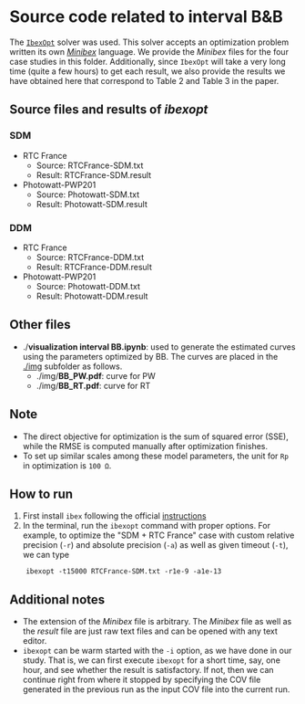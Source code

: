 # Source code related to interval B&B
The [`IbexOpt`](http://www.ibex-lib.org/doc/optim.html#optim) solver was used. This solver accepts an optimization problem written its own [*Minibex*](http://www.ibex-lib.org/doc/minibex.html) language. We provide the *Minibex* files for the four case studies in this folder. Additionally, since `IbexOpt` will take a very long time  (quite a few hours) to get each result, we also provide the results we have obtained here that correspond to Table 2 and Table 3 in the paper.

## Source files and results of *ibexopt*
### SDM
- RTC France
	+ Source: RTCFrance-SDM.txt
	+ Result: RTCFrance-SDM.result 
- Photowatt-PWP201
	+ Source: Photowatt-SDM.txt
	+ Result: Photowatt-SDM.result
### DDM
- RTC France
	+ Source: RTCFrance-DDM.txt
	+ Result: RTCFrance-DDM.result
- Photowatt-PWP201
	+ Source: Photowatt-DDM.txt
	+ Result: Photowatt-DDM.result

## Other files
- ./**visualization interval BB.ipynb**: used to generate the estimated curves using the parameters optimized by BB. The curves are placed in the [./img](./img) subfolder as follows.
  - ./img/**BB_PW.pdf**: curve for PW
  - ./img/**BB_RT.pdf**: curve for RT
  
## Note
+ The direct objective for optimization is the sum of squared error (SSE), while the RMSE is computed manually after optimization finishes.
+ To set up similar scales among these model parameters, the unit for `Rp` in optimization is `100 Ω`.
## How to run
1. First install `ibex` following the official [instructions](http://www.ibex-lib.org/doc/install.html)
2. In the terminal, run the `ibexopt` command with proper options. For example, to optimize the "SDM + RTC France" case with custom relative precision (`-r`) and absolute precision (`-a`) as well as given timeout (`-t`),  we can type 
```
	ibexopt -t15000 RTCFrance-SDM.txt -r1e-9 -a1e-13
```
## Additional notes
+ The extension of the *Minibex* file is arbitrary. The *Minibex* file as well as the *result* file are just raw text files and can be opened with any text editor.
+ `ibexopt` can be warm started with the `-i` option, as we have done in our study. That is, we can first execute `ibexopt` for a short time, say, one hour, and see whether the result is satisfactory. If not, then we can continue right from where it stopped by specifying the COV file generated in the previous run as the input COV file into the current run.
